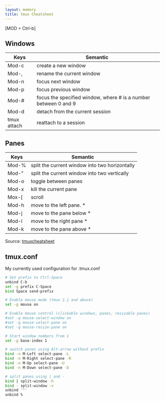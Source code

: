 ```yaml
---
layout: memory
title: tmux Cheatsheet
---
```


[MOD = Ctrl-b]

## Windows

| Keys  | Semantic                                                          |
| ----- | ------------------------------------------------------------------|
| Mod-c | create a new window                                               |
| Mod-, | rename the current window                                         |
| Mod-n | focus next window                                                 |
| Mod-p | focus previous window                                             |
| Mod-# | focus the specified window, where # is a number between 0 and 9   |
| Mod-d | detach from the current session                                   |
| tmux attach | reattach to a session                                       |

## Panes

| Keys  | Semantic                                                          |
| ----- | ------------------------------------------------------------------|
| Mod-% | split the current window into two horizontally                    |
| Mod-" | split the current window into two vertically                      |
| Mod-o | toggle between panes                                              |
| Mod-x | kill the current pane                                             |
| Mox-[ | scroll                                                            |
| Mod-h | move to the left pane. *                                          |
| Mod-j | move to the pane below *                                          |
| Mod-l | move to the right pane *                                          |
| Mod-k | move to the pane above *                                          |

Source: [tmuxcheatsheet](https://tmuxcheatsheet.com/)

<!-- cSpell:disable -->
## tmux.conf

My currently used configuration for .tmux.conf 

```bash
# Set prefix to Ctrl-Space
unbind C-b
set -g prefix C-Space
bind Space send-prefix

# Enable mouse mode (tmux 2.1 and above)
set -g mouse on

# Enable mouse control (clickable windows, panes, resizable panes)
#set -g mouse-select-window on
#set -g mouse-select-pane on
#set -g mouse-resize-pane on

# Start window numbers from 1
set -g base-index 1

# switch panes using Alt-arrow without prefix
bind -n M-Left select-pane -L
bind -n M-Right select-pane -R
bind -n M-Up select-pane -U
bind -n M-Down select-pane -D

# split panes using | and -
bind | split-window -h
bind - split-window -v
unbind '"'
unbind %
```
<!-- cSpell:enable -->
